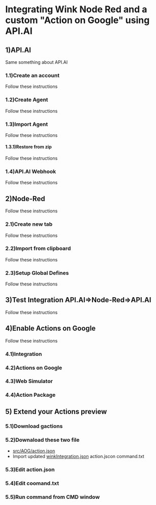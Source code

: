 # Integrating Wink Node Red and a custom "Action on Google" using API.AI
## 1)API.AI
Same something about API.AI
### 1.1)Create an account
Follow these instructions
### 1.2)Create Agent
Follow these instructions
### 1.3)Import Agent
Follow these instructions
#### 1.3.1)Restore from zip
Follow these instructions
### 1.4)API.AI Webhook
Follow these instructions
## 2)Node-Red
Follow these instructions
### 2.1)Create new tab
Follow these instructions
### 2.2)Import from clipboard
Follow these instructions
### 2.3)Setup Global Defines
Follow these instructions
## 3)Test Integration API.AI=>Node-Red=>API.AI
Follow these instructions
## 4)Enable Actions on Google
Follow these instructions
### 4.1)Integration
### 4.2)Actions on Google
### 4.3)Web Simulator
### 4.4)Action Package
## 5) Extend your Actions preview
### 5.1)Download gactions
### 5.2)Downaload these two file
*  [src/AOG/action.json](action.json)
*  Import updated [winkIntegration.json](winkIntegration.json)
action.jscon
command.txt
### 5.3)Edit action.json
### 5.4)Edit coomand.txt
### 5.5)Run command from CMD window



